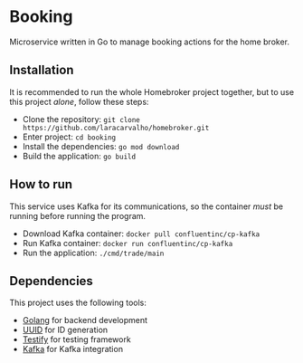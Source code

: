 # Booking

Microservice written in Go to manage booking actions for the home broker.

## Installation
It is recommended to run the whole Homebroker project together, but to use this project _alone_, follow these steps:

- Clone the repository: `git clone https://github.com/laracarvalho/homebroker.git`
- Enter project: `cd booking`
- Install the dependencies: `go mod download`
- Build the application: `go build`

## How to run
This service uses Kafka for its communications, so the container *must* be running before running the program.

- Download Kafka container: `docker pull confluentinc/cp-kafka`
- Run Kafka container: `docker run confluentinc/cp-kafka`
- Run the application: `./cmd/trade/main`

## Dependencies

This project uses the following tools:

- [Golang](https://golang.org/) for backend development
- [UUID](https://github.com/google/uuid) for ID generation
- [Testify](https://github.com/stretchr/testify) for testing framework
- [Kafka](https://github.com/confluentinc/confluent-kafka-go/kafka) for Kafka integration